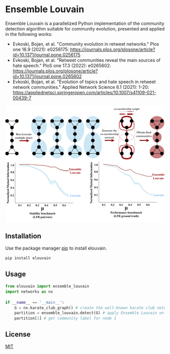 # Ensemble Louvain

Ensemble Louvain is a parallelized Python implementation of the community detection algorithm suitable for community evolution, presented and applied in the following works:

* Evkoski, Bojan, et al. "Community evolution in retweet networks." Plos one 16.9 (2021): e0256175: https://journals.plos.org/plosone/article?id=10.1371/journal.pone.0256175
* Evkoski, Bojan, et al. "Retweet communities reveal the main sources of hate speech." PloS one 17.3 (2022): e0265602: https://journals.plos.org/plosone/article?id=10.1371/journal.pone.0265602
* Evkoski, Bojan, et al. "Evolution of topics and hate speech in retweet network communities." Applied Network Science 6.1 (2021): 1-20: https://appliednetsci.springeropen.com/articles/10.1007/s41109-021-00439-7

![preview](./preview.png)

## Installation

Use the package manager [pip](https://pip.pypa.io/en/stable/) to install elouvain.

```bash
pip install elouvain
```

## Usage

```python
from elouvain import ensemble_louvain
import networkx as nx

if __name__ == '__main__':
    G = nx.karate_club_graph() # create the well-known karate club network
    partition = ensemble_louvain.detect(G) # apply Ensemble Louvain on the graph
    partition[1] # get community label for node 1
```

## License
[MIT](https://choosealicense.com/licenses/mit/)
